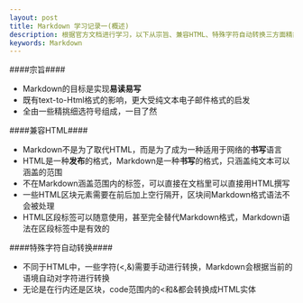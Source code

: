 ```yaml
---
layout: post
title: Markdown 学习记录一(概述) 
description: 根据官方文档进行学习，以下从宗旨、兼容HTML、特殊字符自动转换三方面精简官方文档之内容 
keywords: Markdown
---
```


####宗旨####


* Markdown的目标是实现**易读易写**
* 既有text-to-Html格式的影响，更大受纯文本电子邮件格式的启发
* 全由一些精挑细选符号组成，一目了然


####兼容HTML####


* Markdown不是为了取代HTML，而是为了成为一种适用于网络的**书写**语言
* HTML是一种**发布**的格式，Markdown是一种**书写**的格式，只涵盖纯文本可以涵盖的范围
* 不在Markdown涵盖范围内的标签，可以直接在文档里可以直接用HTML撰写
* 一些HTML区块元素需要在前后加上空行隔开，区块间Markdown格式语法不会被处理
* HTML区段标签可以随意使用，甚至完全替代Markdown格式，Markdown语法在区段标签中是有效的


####特殊字符自动转换####
* 不同于HTML中，一些字符(<,&)需要手动进行转换，Markdown会根据当前的语境自动对字符进行转换
* 无论是在行内还是区块，code范围内的<和&都会转换成HTML实体

